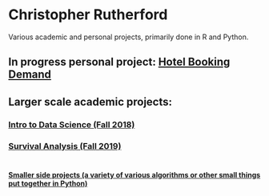 # Christopher Rutherford
Various academic and personal projects, primarily done in R and Python.
## In progress personal project: [Hotel Booking Demand](https://github.com/chrisrutherford/projects/tree/master/hotel)

## Larger scale academic projects:
### [Intro to Data Science (Fall 2018)](https://github.com/chrisrutherford/projects/tree/master/kickstarter "Kickstarter Campaign Analysis")
### [Survival Analysis (Fall 2019)](https://github.com/chrisrutherford/projects/blob/master/academic/pbc%20analysis.R)
#
#### [Smaller side projects (a variety of various algorithms or other small things put together in Python)](https://github.com/chrisrutherford/projects/tree/master/misc%20scripts)
